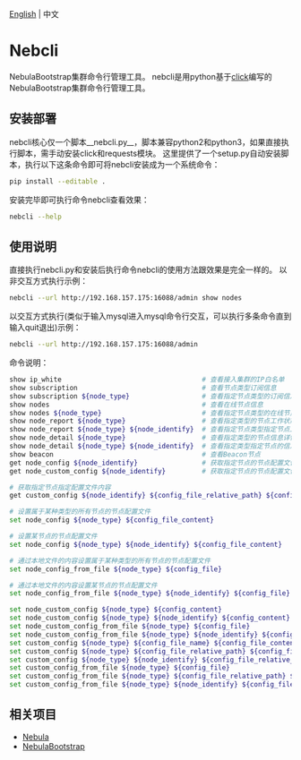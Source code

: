 [English](/README.md) | 中文

# Nebcli
NebulaBootstrap集群命令行管理工具。
nebcli是用python基于[click](https://github.com/pallets/click)编写的NebulaBootstrap集群命令行管理工具。

## 安装部署
nebcli核心仅一个脚本__nebcli.py__，脚本兼容python2和python3，如果直接执行脚本，需手动安装click和requests模块。
这里提供了一个setup.py自动安装脚本，执行以下这条命令即可将nebcli安装成为一个系统命令：

```bash
pip install --editable .
```

安装完毕即可执行命令nebcli查看效果：

```bash
nebcli --help
```

## 使用说明
直接执行nebcli.py和安装后执行命令nebcli的使用方法跟效果是完全一样的。
以非交互方式执行示例：

```bash
nebcli --url http://192.168.157.175:16088/admin show nodes
```

以交互方式执行(类似于输入mysql进入mysql命令行交互，可以执行多条命令直到输入quit退出)示例：
```bash
nebcli --url http://192.168.157.175:16088/admin
```

命令说明：
```bash
show ip_white                                   # 查看接入集群的IP白名单
show subscription                               # 查看节点类型订阅信息
show subscription ${node_type}                  # 查看指定节点类型的订阅信息
show nodes                                      # 查看在线节点信息
show nodes ${node_type}                         # 查看指定节点类型的在线节点信息
show node_report ${node_type}                   # 查看指定类型的节点工作状态（负载、收发数据量等）
show node_report ${node_type} ${node_identify}  # 查看指定节点类型指定节点工作状态
show node_detail ${node_type}                   # 查看指定类型的节点信息详情（IP地址、工作进程数等）
show node_detail ${node_type} ${node_identify}  # 查看指定类型指定节点的信息详情
show beacon                                     # 查看Beacon节点
get node_config ${node_identify}                # 获取指定节点的节点配置文件内容
get node_custom_config ${node_identify}         # 获取指定节点的节点配置文件中用户自定义部分内容

# 获取指定节点指定配置文件内容
get custom_config ${node_identify} ${config_file_relative_path} ${config_file_name}

# 设置属于某种类型的所有节点的节点配置文件
set node_config ${node_type} ${config_file_content}

# 设置某节点的节点配置文件
set node_config ${node_type} ${node_identify} ${config_file_content}

# 通过本地文件的内容设置属于某种类型的所有节点的节点配置文件
set node_config_from_file ${node_type} ${config_file}

# 通过本地文件的内容设置某节点的节点配置文件
set node_config_from_file ${node_type} ${node_identify} ${config_file}

set node_custom_config ${node_type} ${config_content}
set node_custom_config ${node_type} ${node_identify} ${config_content}
set node_custom_config_from_file ${node_type} ${config_file}
set node_custom_config_from_file ${node_type} ${node_identify} ${config_file}
set custom_config ${node_type} ${config_file_name} ${config_file_content}
set custom_config ${node_type} ${config_file_relative_path} ${config_file_name} ${config_file_content}
set custom_config ${node_type} ${node_identify} ${config_file_relative_path} ${config_file_name} ${config_file_content}
set custom_config_from_file ${node_type} ${config_file}
set custom_config_from_file ${node_type} ${config_file_relative_path} ${config_file}
set custom_config_from_file ${node_type} ${node_identify} ${config_file_relative_path} ${config_file}
```

## 相关项目
   * [Nebula](https://github.com/Bwar/Nebula)
   * [NebulaBootstrap](https://github.com/Bwar/NebulaBootstrap)


